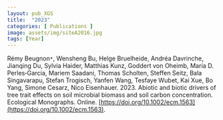 ```yaml
---
layout: pub_XGS
title:  "2023"
categories: [ Publications ]
image: assets/img/siteA2016.jpg
tags: [Year]
---
```

Rémy Beugnon<code>&ast;</code>, Wensheng Bu, Helge Bruelheide, Andréa Davrinche, Jianqing Du, Sylvia Haider, Matthias Kunz, Goddert von Oheimb, Maria D. Perles‐Garcia, Mariem Saadani, Thomas Scholten, Steffen Seitz, Bala Singavarapu, Stefan Trogisch, Yanfen Wang, Tesfaye Wubet, Kai Xue, Bo Yang, Simone Cesarz, Nico Eisenhauer. 2023. Abiotic and biotic drivers of tree trait effects on soil microbial biomass and soil carbon concentration. Ecological Monographs. Online. [https://doi.org/10.1002/ecm.1563](https://doi.org/10.1002/ecm.1563). 


